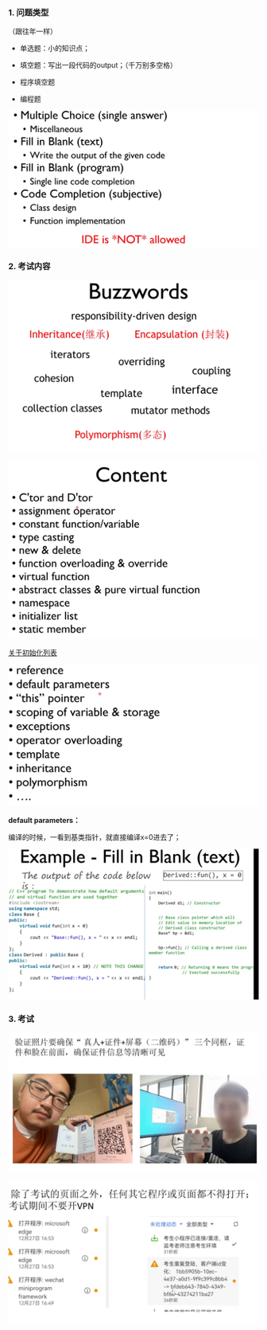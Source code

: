 ### 1. 问题类型

（跟往年一样）

- 单选题：小的知识点；

- 填空题：写出一段代码的output；（千万别多空格）
- 程序填空题
- 编程题

![image-20221230123910457](../../img/test/202212301239481.png)

### 2. 考试内容

![image-20221230124144058](../../img/test/202212301241084.png)

![image-20221230124220911](../../img/test/202212301242932.png)

[关于初始化列表](https://blog.csdn.net/Nire_Yeyu/article/details/102520602)

![image-20221230130518775](../../img/test/202212301305840.png)

**default parameters：**

编译的时候，一看到基类指针，就直接编译x=0进去了；

![image-20221230131508128](../../img/test/202212301315171.png)

### 3. 考试

![image-20221230131827369](../../img/test/202212301318396.png)

![image-20221230131840853](../../img/test/202212301318871.png)
